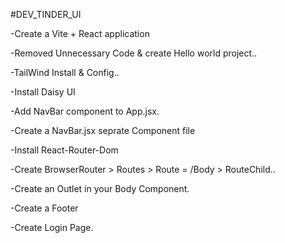 #DEV_TINDER_UI

-Create a Vite + React application

-Removed Unnecessary Code & create Hello world project..

-TailWind Install &  Config..

-Install Daisy UI

-Add NavBar component to App.jsx.

-Create a NavBar.jsx seprate Component file

-Install React-Router-Dom

-Create BrowserRouter > Routes > Route = /Body > RouteChild..

-Create an Outlet in your Body Component.

-Create a Footer

-Create Login Page.